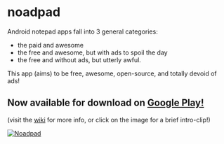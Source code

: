 # noadpad

Android notepad apps fall into 3 general categories:

* the paid and awesome
* the free and awesome, but with ads to spoil the day
* the free and without ads, but utterly awful.

This app (aims) to be free, awesome, open-source, and totally devoid of ads!


<h2> Now available for download on <a href="https://play.google.com/store/apps/details?id=com.luxlunaris.noadpadlight">Google Play!</a></h2>

(visit the <a href="https://github.com/aiman-al-masoud/noadpad/wiki">wiki</a> for more info, or click on the image for a brief intro-clip!)


[![Noadpad](https://github.com/aiman-al-masoud/noadpadlight/blob/master/app/src/main/res/mipmap-xxxhdpi/ic_launcher_foreground.png
)](https://www.youtube.com/watch?v=mY2VOzTDQ_c)


